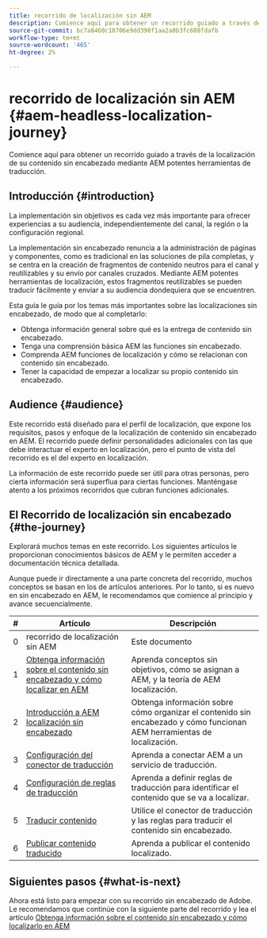 ```yaml
---
title: recorrido de localización sin AEM
description: Comience aquí para obtener un recorrido guiado a través de la localización de su contenido sin encabezado mediante AEM potentes herramientas de traducción.
source-git-commit: bc7a8460c10706e9dd398f1aa2a0b3fc608fdafb
workflow-type: tm+mt
source-wordcount: '465'
ht-degree: 2%

---
```


# recorrido de localización sin AEM {#aem-headless-localization-journey}

Comience aquí para obtener un recorrido guiado a través de la localización de su contenido sin encabezado mediante AEM potentes herramientas de traducción.

## Introducción {#introduction}

La implementación sin objetivos es cada vez más importante para ofrecer experiencias a su audiencia, independientemente del canal, la región o la configuración regional.

La implementación sin encabezado renuncia a la administración de páginas y componentes, como es tradicional en las soluciones de pila completas, y se centra en la creación de fragmentos de contenido neutros para el canal y reutilizables y su envío por canales cruzados. Mediante AEM potentes herramientas de localización, estos fragmentos reutilizables se pueden traducir fácilmente y enviar a su audiencia dondequiera que se encuentren.

Esta guía le guía por los temas más importantes sobre las localizaciones sin encabezado, de modo que al completarlo:

* Obtenga información general sobre qué es la entrega de contenido sin encabezado.
* Tenga una comprensión básica AEM las funciones sin encabezado.
* Comprenda AEM funciones de localización y cómo se relacionan con contenido sin encabezado.
* Tener la capacidad de empezar a localizar su propio contenido sin encabezado.

## Audience {#audience}

Este recorrido está diseñado para el perfil de localización, que expone los requisitos, pasos y enfoque de la localización de contenido sin encabezado en AEM. El recorrido puede definir personalidades adicionales con las que debe interactuar el experto en localización, pero el punto de vista del recorrido es el del experto en localización.

La información de este recorrido puede ser útil para otras personas, pero cierta información será superflua para ciertas funciones. Manténgase atento a los próximos recorridos que cubran funciones adicionales.

## El Recorrido de localización sin encabezado {#the-journey}

Explorará muchos temas en este recorrido. Los siguientes artículos le proporcionan conocimientos básicos de AEM y le permiten acceder a documentación técnica detallada.

Aunque puede ir directamente a una parte concreta del recorrido, muchos conceptos se basan en los de artículos anteriores. Por lo tanto, si es nuevo en sin encabezado en AEM, le recomendamos que comience al principio y avance secuencialmente.

| # | Artículo | Descripción |
|---|---|---|
| 0 | recorrido de localización sin AEM | Este documento |
| 1 | [Obtenga información sobre el contenido sin encabezado y cómo localizar en AEM](learn-about.md) | Aprenda conceptos sin objetivos, cómo se asignan a AEM, y la teoría de AEM localización. |
| 2 | [Introducción a AEM localización sin encabezado](getting-started.md) | Obtenga información sobre cómo organizar el contenido sin encabezado y cómo funcionan AEM herramientas de localización. |
| 3 | [Configuración del conector de traducción](configure-connector.md) | Aprenda a conectar AEM a un servicio de traducción. |
| 4 | [Configuración de reglas de traducción](translation-rules.md) | Aprenda a definir reglas de traducción para identificar el contenido que se va a localizar. |
| 5 | [Traducir contenido](translate-content.md) | Utilice el conector de traducción y las reglas para traducir el contenido sin encabezado. |
| 6 | [Publicar contenido traducido](publish-content.md) | Aprenda a publicar el contenido localizado. |

## Siguientes pasos {#what-is-next}

Ahora está listo para empezar con su recorrido sin encabezado de Adobe. Le recomendamos que continúe con la siguiente parte del recorrido y lea el artículo [Obtenga información sobre el contenido sin encabezado y cómo localizarlo en AEM](learn-about.md)
